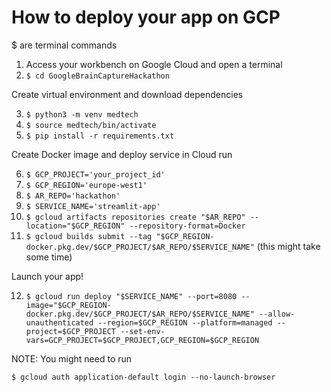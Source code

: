 # How to deploy your app on GCP
$ are terminal commands

1. Access your workbench on Google Cloud and open a terminal
2. ```$ cd GoogleBrainCaptureHackathon```

Create virtual environment and download dependencies

3. ```$ python3 -m venv medtech ```
4. ```$ source medtech/bin/activate ```
5. ```$ pip install -r requirements.txt ```

Create Docker image and deploy service in Cloud run

6. ```$ GCP_PROJECT='your_project_id'``` 
7. ```$ GCP_REGION='europe-west1'```
8. ```$ AR_REPO='hackathon'```
9. ```$ SERVICE_NAME='streamlit-app'```
10. ```$ gcloud artifacts repositories create "$AR_REPO" --location="$GCP_REGION" --repository-format=Docker```
11. ```$ gcloud builds submit --tag "$GCP_REGION-docker.pkg.dev/$GCP_PROJECT/$AR_REPO/$SERVICE_NAME"``` (this might take some time)

Launch your app!

12. ```$ gcloud run deploy "$SERVICE_NAME" --port=8080 --image="$GCP_REGION-docker.pkg.dev/$GCP_PROJECT/$AR_REPO/$SERVICE_NAME" --allow-unauthenticated --region=$GCP_REGION --platform=managed --project=$GCP_PROJECT --set-env-vars=GCP_PROJECT=$GCP_PROJECT,GCP_REGION=$GCP_REGION```

NOTE: You might need to run

```$ gcloud auth application-default login --no-launch-browser```



